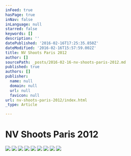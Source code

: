 ```yaml
---
inFeed: true
hasPage: true
inNav: false
inLanguage: null
starred: false
keywords: []
description: ''
datePublished: '2016-02-16T17:25:35.850Z'
dateModified: '2016-02-16T15:57:59.002Z'
title: NV Shoots Paris 2012
author: []
sourcePath: _posts/2016-02-16-nv-shoots-paris-2012.md
published: true
authors: []
publisher:
  name: null
  domain: null
  url: null
  favicon: null
url: nv-shoots-paris-2012/index.html
_type: Article

---
```

# NV Shoots Paris 2012
![](https://the-grid-user-content.s3-us-west-2.amazonaws.com/24ba1a08-29eb-4c1e-9f0d-9b0770ab19e8.jpg)
![](https://the-grid-user-content.s3-us-west-2.amazonaws.com/7bd7f508-c959-4e8a-8e6e-94d3dae12c51.jpg)
![](https://the-grid-user-content.s3-us-west-2.amazonaws.com/645ffd2f-ad25-4aa4-96d2-d86d48368e00.jpg)
![](https://the-grid-user-content.s3-us-west-2.amazonaws.com/6ff1cb6e-85e8-40f6-ad99-be7c20f98743.jpg)
![](https://the-grid-user-content.s3-us-west-2.amazonaws.com/ab16d318-4b86-4c26-b093-4db68b44d9d4.jpg)
![](https://the-grid-user-content.s3-us-west-2.amazonaws.com/4d8da6fe-72cc-48bb-864d-2ae63da1ab36.jpg)
![](https://the-grid-user-content.s3-us-west-2.amazonaws.com/e30ab3cd-beb4-447c-b367-81a08a819bda.jpg)
![](https://the-grid-user-content.s3-us-west-2.amazonaws.com/1373e814-be70-4363-8874-2d016e831f04.jpg)
![](https://the-grid-user-content.s3-us-west-2.amazonaws.com/54581ba8-8440-47fa-9105-3d227d6ea88c.jpg)